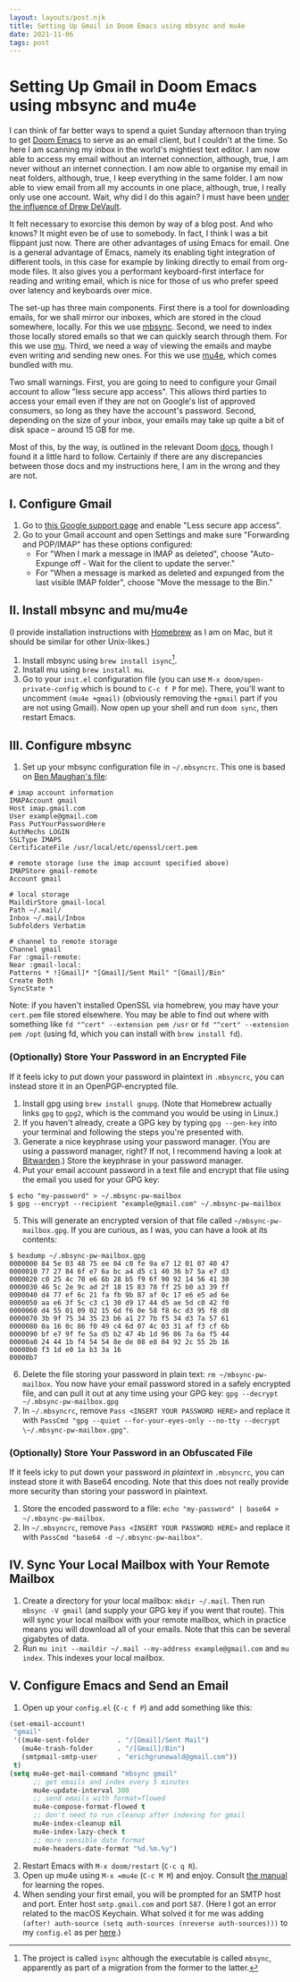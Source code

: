 ```yaml
---
layout: layouts/post.njk
title: Setting Up Gmail in Doom Emacs using mbsync and mu4e
date: 2021-11-06
tags: post
---
```


# Setting Up Gmail in Doom Emacs using mbsync and mu4e

I can think of far better ways to spend a quiet Sunday afternoon than trying to get [Doom Emacs](https://github.com/hlissner/doom-emacs) to serve as an email client, but I couldn't at the time. So here I am scanning my inbox in the world's mightiest text editor. I am now able to access my email without an internet connection, although, true, I am never without an internet connection. I am now able to organise my email in neat folders, although, true, I keep everything in the same folder. I am now able to view email from all my accounts in one place, although, true, I really only use one account. Wait, why did I do this again? I must have been [under the influence of Drew DeVault](https://drewdevault.com/2016/04/11/Please-use-text-plain-for-emails.html).

It felt necessary to exorcise this demon by way of a blog post. And who knows? It might even be of use to somebody. In fact, I think I was a bit flippant just now. There are other advantages of using Emacs for email. One is a general advantage of Emacs, namely its enabling tight integration of different tools, in this case for example by linking directly to email from org-mode files. It also gives you a performant keyboard-first interface for reading and writing email, which is nice for those of us who prefer speed over latency and keyboards over mice.

The set-up has three main components. First there is a tool for downloading emails, for we shall mirror our inboxes, which are stored in the cloud somewhere, locally. For this we use [mbsync](https://isync.sourceforge.io/mbsync.html). Second, we need to index those locally stored emails so that we can quickly search through them. For this we use [mu](https://www.djcbsoftware.nl/code/mu/). Third, we need a way of viewing the emails and maybe even writing and sending new ones. For this we use [mu4e](https://www.djcbsoftware.nl/code/mu/mu4e.html), which comes bundled with mu.

Two small warnings. First, you are going to need to configure your Gmail account to allow "less secure app access". This allows third parties to access your email even if they are not on Google's list of approved consumers, so long as they have the account's password. Second, depending on the size of your inbox, your emails may take up quite a bit of disk space – around 15 GB for me.

Most of this, by the way, is outlined in the relevant Doom [docs](https://github.com/hlissner/doom-emacs/blob/develop/modules/email/mu4e/README.org), though I found it a little hard to follow. Certainly if there are any discrepancies between those docs and my instructions here, I am in the wrong and they are not.

## I. Configure Gmail

1. Go to [this Google support page](https://support.google.com/accounts/answer/6010255?hl=en) and enable "Less secure app access".
2. Go to your Gmail account and open Settings and make sure "Forwarding and POP/IMAP" has these options configured:
   - For "When I mark a message in IMAP as deleted", choose "Auto-Expunge off - Wait for the client to update the server."
   - For "When a message is marked as deleted and expunged from the last visible IMAP folder", choose "Move the message to the Bin."

## II. Install mbsync and mu/mu4e

(I provide installation instructions with [Homebrew](https://brew.sh/) as I am on Mac, but it should be similar for other Unix-likes.)

1. Install mbsync using `brew install isync`[^1].
2. Install mu using `brew install mu`.
3. Go to your `init.el` configuration file (you can use `M-x doom/open-private-config` which is bound to `C-c f P` for me). There, you'll want to uncomment `(mu4e +gmail)` (obviously removing the `+gmail` part if you are not using Gmail). Now open up your shell and run `doom sync`, then restart Emacs.

## III. Configure mbsync

1. Set up your mbsync configuration file in `~/.mbsyncrc`. This one is based on [Ben Maughan's file](http://pragmaticemacs.com/emacs/migrating-from-offlineimap-to-mbsync-for-mu4e/):

```
# imap account information
IMAPAccount gmail
Host imap.gmail.com
User example@gmail.com
Pass PutYourPasswordHere
AuthMechs LOGIN
SSLType IMAPS
CertificateFile /usr/local/etc/openssl/cert.pem

# remote storage (use the imap account specified above)
IMAPStore gmail-remote
Account gmail

# local storage
MaildirStore gmail-local
Path ~/.mail/
Inbox ~/.mail/Inbox
Subfolders Verbatim

# channel to remote storage
Channel gmail
Far :gmail-remote:
Near :gmail-local:
Patterns * ![Gmail]* "[Gmail]/Sent Mail" "[Gmail]/Bin"
Create Both
SyncState *
```

Note: if you haven't installed OpenSSL via homebrew, you may have your `cert.pem` file stored elsewhere. You may be able to find out where with something like `fd "^cert" --extension pem /usr` or `fd "^cert" --extension pem /opt` (using fd, which you can install with `brew install fd`).

### (Optionally) Store Your Password in an Encrypted File

If it feels icky to put down your password in plaintext in `.mbsyncrc`, you can instead store it in an OpenPGP-encrypted file.

1. Install gpg using `brew install gnupg`. (Note that Homebrew actually links `gpg` to `gpg2`, which is the command you would be using in Linux.)
2. If you haven't already, create a GPG key by typing `gpg --gen-key` into your terminal and following the steps you're presented with.
3. Generate a nice keyphrase using your password manager. (You are using a password manager, right? If not, I recommend having a look at [Bitwarden](https://bitwarden.com/).) Store the keyphrase in your password manager.
4. Put your email account password in a text file and encrypt that file using the email you used for your GPG key:

```shell-session
$ echo "my-password" > ~/.mbsync-pw-mailbox
$ gpg --encrypt --recipient "example@gmail.com" ~/.mbsync-pw-mailbox
```

5. This will generate an encrypted version of that file called `~/mbsync-pw-mailbox.gpg`. If you are curious, as I was, you can have a look at its contents:

```shell-session
$ hexdump ~/.mbsync-pw-mailbox.gpg
0000000 84 5e 03 48 75 ee 04 c0 fe 9a e7 12 01 07 40 47
0000010 77 27 84 6f e7 6a bc a4 d5 c1 40 36 b7 5a e7 d3
0000020 c0 25 4c 70 e6 6b 28 b5 f9 6f 90 92 14 56 41 30
0000030 46 5c 2e 9c ad 2f 18 15 83 78 ff 25 b0 a3 39 ff
0000040 d4 77 ef 6c 21 fa fb 9b 87 af 0c 17 e6 e5 ad 6e
0000050 aa e6 3f 5c c3 c1 30 d9 17 44 d5 ae 5d c0 42 f0
0000060 d4 55 01 09 02 15 6d f6 0e 58 f8 6c d3 95 f8 d8
0000070 3b 9f 75 34 35 23 b6 a1 27 7b f5 34 d3 7a 57 61
0000080 0a 16 0c 86 f0 49 c4 6d 07 4c 03 31 af f3 cf 6b
0000090 bf e7 9f fe 5a d5 b2 47 4b 1d 96 86 7a 6a f5 44
00000a0 24 44 1b f4 54 54 8e de 08 e8 04 92 2c 55 2b 16
00000b0 f3 1d e0 1a b3 3a 16
00000b7
```

6. Delete the file storing your password in plain text: `rm ~/mbsync-pw-mailbox`. You now have your email password stored in a safely encrypted file, and can pull it out at any time using your GPG key: `gpg --decrypt ~/.mbsync-pw-mailbox.gpg`
7. In `~/.mbsyncrc`, remove `Pass <INSERT YOUR PASSWORD HERE>` and replace it with `PassCmd "gpg --quiet --for-your-eyes-only --no-tty --decrypt \~/.mbsync-pw-mailbox.gpg"`.

### (Optionally) Store Your Password in an Obfuscated File

If it feels icky to put down your password _in plaintext_ in `.mbsyncrc`, you can instead store it with Base64 encoding. Note that this does not really provide more security than storing your password in plaintext.

1. Store the encoded password to a file: `echo "my-password" | base64 > ~/.mbsync-pw-mailbox`.
2. In `~/.mbsyncrc`, remove `Pass <INSERT YOUR PASSWORD HERE>` and replace it with `PassCmd "base64 -d ~/.mbsync-pw-mailbox"`.

## IV. Sync Your Local Mailbox with Your Remote Mailbox

1. Create a directory for your local mailbox: `mkdir ~/.mail`. Then run `mbsync -V gmail` (and supply your GPG key if you went that route). This will sync your local mailbox with your remote mailbox, which in practice means you will download all of your emails. Note that this can be several gigabytes of data.
2. Run `mu init --maildir ~/.mail --my-address example@gmail.com` and `mu index`. This indexes your local mailbox.

## V. Configure Emacs and Send an Email

1. Open up your `config.el` (`C-c f P`) and add something like this:

```lisp
(set-email-account!
 "gmail"
 '((mu4e-sent-folder       . "/[Gmail]/Sent Mail")
   (mu4e-trash-folder      . "/[Gmail]/Bin")
   (smtpmail-smtp-user     . "erichgrunewald@gmail.com"))
 t)
(setq mu4e-get-mail-command "mbsync gmail"
      ;; get emails and index every 5 minutes
      mu4e-update-interval 300
	  ;; send emails with format=flowed
	  mu4e-compose-format-flowed t
	  ;; don't need to run cleanup after indexing for gmail
	  mu4e-index-cleanup nil
	  mu4e-index-lazy-check t
      ;; more sensible date format
      mu4e-headers-date-format "%d.%m.%y")
```

2. Restart Emacs with `M-x doom/restart` (`C-c q R`).
3. Open up mu4e using `M-x =mu4e` (`C-c M M`) and enjoy. Consult [the manual](https://www.djcbsoftware.nl/code/mu/mu4e/) for learning the ropes.
4. When sending your first email, you will be prompted for an SMTP host and port. Enter host `smtp.gmail.com` and port `587`. (Here I got an error related to the macOS Keychain. What solved it for me was adding `(after! auth-source (setq auth-sources (nreverse auth-sources)))` to my `config.el` as per [here](https://github.com/zzamboni/dot-doom/blob/master/doom.org).)

[^1]: The project is called `isync` although the executable is called `mbsync`, apparently as part of a migration from the former to the latter.
